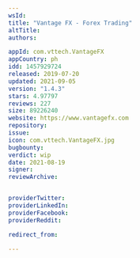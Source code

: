 ```yaml
---
wsId: 
title: "Vantage FX - Forex Trading"
altTitle: 
authors:

appId: com.vttech.VantageFX
appCountry: ph
idd: 1457929724
released: 2019-07-20
updated: 2021-09-05
version: "1.4.3"
stars: 4.97797
reviews: 227
size: 89226240
website: https://www.vantagefx.com
repository: 
issue: 
icon: com.vttech.VantageFX.jpg
bugbounty: 
verdict: wip
date: 2021-08-19
signer: 
reviewArchive:


providerTwitter: 
providerLinkedIn: 
providerFacebook: 
providerReddit: 

redirect_from:

---
```


